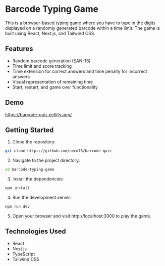 # Barcode Typing Game

This is a browser-based typing game where you have to type in the digits displayed on a randomly generated barcode within a time limit. The game is built using React, Next.js, and Tailwind CSS.

## Features

- Random barcode generation (EAN-13)
- Time limit and score tracking
- Time extension for correct answers and time penalty for incorrect answers
- Visual representation of remaining time
- Start, restart, and game over functionality

## Demo
https://barcode-quiz.netlify.app/

## Getting Started

1. Clone the repository:

```bash
git clone https://github.com/neco75/barcode-quiz
```

2. Navigate to the project directory:

```bash
cd barcode-typing-game
```

3. Install the dependencies:

```bash
npm install
```

4. Run the development server:

```bash
npm run dev
```

5. Open your browser and visit http://localhost:3000 to play the game.

## Technologies Used

- React
- Next.js
- TypeScript
- Tailwind CSS
